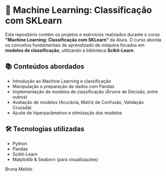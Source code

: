 # 📌 Machine Learning: Classificação com SKLearn  

Este repositório contém os projetos e exercícios realizados durante o curso **"Machine Learning: Classificação com SKLearn"** da Alura. O curso aborda os conceitos fundamentais de aprendizado de máquina focados em **modelos de classificação**, utilizando a biblioteca **Scikit-Learn**.  

## 📚 Conteúdos abordados  
- Introdução ao Machine Learning e classificação  
- Manipulação e preparação de dados com Pandas  
- Implementação de modelos de classificação (Árvore de Decisão, entre outros)  
- Avaliação de modelos (Acurácia, Matriz de Confusão, Validação Cruzada)
- Ajuste de hiperparâmetros e otimização dos modelos  

## 🛠️ Tecnologias utilizadas  
- Python  
- Pandas  
- Scikit-Learn  
- Matplotlib & Seaborn (para visualizações)

Bruna Melido
